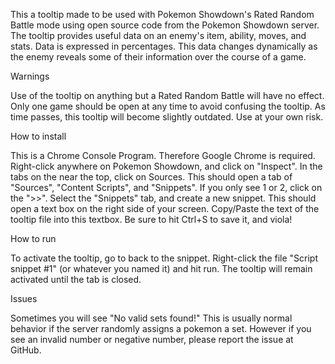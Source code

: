 This a tooltip made to be used with Pokemon Showdown's Rated Random Battle mode using open source code from the Pokemon Showdown server.
The tooltip provides useful data on an enemy's item, ability, moves, and stats.
Data is expressed in percentages. This data changes dynamically as the enemy reveals some of their information over the course of a game.

Warnings

Use of the tooltip on anything but a Rated Random Battle will have no effect.
Only one game should be open at any time to avoid confusing the tooltip.
As time passes, this tooltip will become slightly outdated. Use at your own risk.

How to install

This is a Chrome Console Program. Therefore Google Chrome is required.
Right-click anywhere on Pokemon Showdown, and click on "Inspect". In the tabs on the near the top, click on Sources.
This should open a tab of "Sources", "Content Scripts", and "Snippets". If you only see 1 or 2, click on the ">>".
Select the "Snippets" tab, and create a new snippet. This should open a text box on the right side of your screen.
Copy/Paste the text of the tooltip file into this textbox. Be sure to hit Ctrl+S to save it, and viola!

How to run

To activate the tooltip, go to back to the snippet. Right-click the file "Script snippet #1" (or whatever you named it) and hit run.
The tooltip will remain activated until the tab is closed.

Issues

Sometimes you will see "No valid sets found!" This is usually normal behavior if the server randomly assigns a pokemon a set.
However if you see an invalid number or negative number, please report the issue at GitHub.



